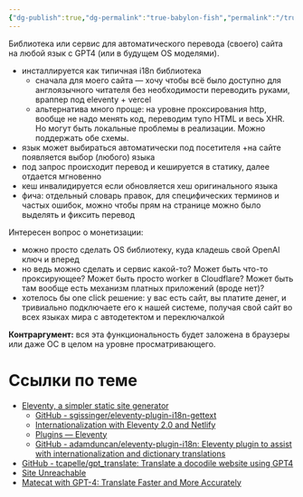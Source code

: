 ```yaml
---
{"dg-publish":true,"dg-permalink":"true-babylon-fish","permalink":"/true-babylon-fish/"}
---
```


Библиотека или сервис для автоматического перевода (своего) сайта на любой язык с GPT4 (или в будущем OS моделями).

- инсталлируется как типичная i18n библиотека
	- сначала для моего сайта — хочу чтобы всё было доступно для англоязычного читателя без необходимости переводить руками, враппер под eleventy + vercel
	- альтернатива много проще: на уровне проксирования http, вообще не надо менять код, переводим тупо HTML и весь XHR. Но могут быть локальные проблемы в реализации. Можно поддержать обе схемы.
- язык может выбираться автоматически под посетителя +на сайте появляется выбор (любого) языка 
- под запрос происходит перевод и кешируется в статику, далее отдается мгновенно
- кеш инвалидируется если обновляется хеш оригинального языка 
- фича: отдельный словарь правок, для специфических терминов и частых ошибок, можно чтобы прям на странице можно было выделять и фиксить перевод

Интересен вопрос о монетизации:
- можно просто сделать OS библиотеку, куда кладешь свой OpenAI ключ и вперед
- но ведь можно сделать и сервис какой-то? Может быть что-то проксирующее? Может быть просто worker в Cloudflare? Может быть там вообще есть механизм платных приложений (вроде нет)?
- хотелось бы one click решение: у вас есть сайт, вы платите денег, и тривиально подключаете его к нашей системе, получая свой сайт во всех языках мира с автодетектом и переключалкой

**Контраргумент:** вся эта функциональность будет заложена в браузеры или даже ОС в целом на уровне просматривающего. 

# Ссылки по теме
- [Eleventy, a simpler static site generator](https://www.11ty.dev/)
	- [GitHub - sgissinger/eleventy-plugin-i18n-gettext](https://github.com/sgissinger/eleventy-plugin-i18n-gettext)
	- [Internationalization with Eleventy 2.0 and Netlify](https://www.lenesaile.com/en/blog/internationalization-with-eleventy-20-and-netlify/)
	- [Plugins — Eleventy](https://www.11ty.dev/docs/plugins/)
	- [GitHub - adamduncan/eleventy-plugin-i18n: Eleventy plugin to assist with internationalization and dictionary translations](https://github.com/adamduncan/eleventy-plugin-i18n)
- [GitHub - tcapelle/gpt\_translate: Translate a docodile website using GPT4](https://github.com/tcapelle/gpt_translate)
- [Site Unreachable](https://www.smartcat.com/news/gpt-4-release/)
- [Matecat with GPT-4: Translate Faster and More Accurately](https://translated.com/matecat-gpt-4)
